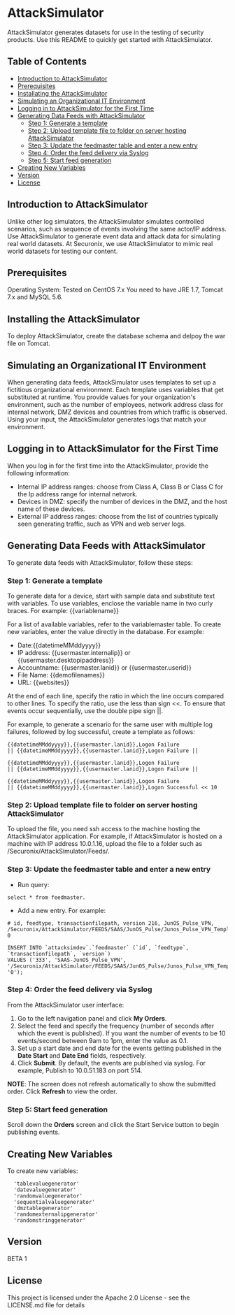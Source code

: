 # AttackSimulator
AttackSimulator generates datasets for use in the testing of security products. Use this README to quickly get started with AttackSimulator.

## Table of Contents
- [Introduction to AttackSimulator](#introduction-to-attacksimulator)
- [Prerequisites](#prerequisites)
- [Installating the AttackSimulator](#installing-the-attacksimulator)
- [Simulating an Organizational IT Environment](#simulating-an-organizational-it-environment)
- [Logging in to AttackSimulator for the First Time](#logging-in-to-attacksimulator-for-the-first-time)
- [Generating Data Feeds with AttackSimulator](#generating-data-feeds-with-attacksimulator)
  + [Step 1: Generate a template](#step-1-generate-a-template)
  + [Step 2: Upload template file to folder on server hosting AttackSimulator](#step-2-upload-template-file-to-folder-on-server-hosting-attacksimulator)
  + [Step 3: Update the feedmaster table and enter a new entry](#step-3-update-the-feedmaster-table-and-enter-a-new-entry)
  + [Step 4: Order the feed delivery via Syslog](#step-4-order-the-feed-delivery-via-syslog)
  + [Step 5: Start feed generation](#step-5-start-feed-generation)
- [Creating New Variables](#creating-new-variables)  
- [Version](#version)
- [License](#license)


## Introduction to AttackSimulator
Unlike other log simulators, the AttackSimulator simulates controlled scenarios, such as sequence of events involving the same actor/IP address. Use AttackSimulator to generate event data and attack data for simulating real world datasets. At Securonix, we use AttackSimulator to mimic real world datasets for testing our content.

## Prerequisites
Operating System: Tested on CentOS 7.x
You need to have JRE 1.7, Tomcat 7.x and MySQL 5.6. 

## Installing the AttackSimulator
To deploy AttackSimulator, create the database schema and delpoy the war file on Tomcat. 

## Simulating an Organizational IT Environment
When generating data feeds, AttackSimulator uses templates to set up a fictitious organizational environment. Each template uses 
variables that get substituted at runtime. You provide values for your organization's environment, such as the number of employees,
network address class for internal network, DMZ devices and countries from which traffic is observed. Using your input, the 
AttackSimulator generates logs that match your environment.

## Logging in to AttackSimulator for the First Time
When you log in for the first time into the AttackSimulator, provide the following information:
* Internal IP address ranges: choose from Class A, Class B or Class C for the Ip address range for internal network.
* Devices in DMZ: specify the number of devices in the DMZ, and the host name of these devices.
* External IP address ranges: choose from the list of countries typically seen generating traffic, such as VPN and web server logs.

## Generating Data Feeds with AttackSimulator
To generate data feeds with AttackSimulator, follow these steps:

### Step 1: Generate a template
To generate data for a device, start with sample data and substitute text with variables. To use variables, enclose the variable name in two curly braces. For example: {{variablename}}

For a list of available variables, refer to the variablemaster table. To create new variables, enter the value directly in the database. For example: 
* Date:{{datetimeMMddyyyy}}
* IP address: {{usermaster.internalip}} or {{usermaster.desktopipaddress}}
* Accountname: {{usermaster.lanid}} or {{usermaster.userid}}
* File Name: {{demofilenames}}
* URL: {{websites}}

At the end of each line, specify the ratio in which the line occurs compared to other lines. To specify the ratio, use the less than sign <<.
To ensure that events occur sequentially, use the double pipe sign ||.

For example, to generate a scenario for the same user with multiple log failures, followed by log successful, create a template as follows:
```
{{datetimeMMddyyyy}},{{usermaster.lanid}},Logon Failure 
|| {{datetimeMMddyyyy}},{{usermaster.lanid}},Logon Failure || 
```
```
{{datetimeMMddyyyy}},{{usermaster.lanid}},Logon Failure 
|| {{datetimeMMddyyyy}},{{usermaster.lanid}},Logon Failure || 
```
```
{{datetimeMMddyyyy}},{{usermaster.lanid}},Logon Failure 
|| {{datetimeMMddyyyy}},{{usermaster.lanid}},Logon Successful << 10
```
### Step 2: Upload template file to folder on server hosting AttackSimulator
To upload the file, you need ssh access to the machine hosting the AttackSimulator application.
For example, if AttackSimulator is hosted on a machine with IP address 10.0.1.16, upload the file to a folder such as /Securonix/AttackSimulator/Feeds/.

### Step 3: Update the feedmaster table and enter a new entry
* Run query: 
```
select * from feedmaster.
```
* Add a new entry. For example: 

```
# id, feedtype, transactionfilepath, version 216, JunOS_Pulse_VPN, /Securonix/AttackSimulator/FEEDS/SAAS/JunOS_Pulse/Junos_Pulse_VPN_Template.txt, 0
```
```
INSERT INTO `attacksimdev`.`feedmaster` (`id`, `feedtype`, `transactionfilepath`, `version`) 
VALUES ('333', 'SAAS-JunOS_Pulse_VPN', '/Securonix/AttackSimulator/FEEDS/SAAS/JunOS_Pulse/Junos_Pulse_VPN_Template.txt', '0');
```

### Step 4: Order the feed delivery via Syslog
From the AttackSimulator user interface: 
  1. Go to the left navigation panel and click **My Orders**. 
  2. Select the feed and specify the frequency (number of seconds after which the event is published). 
     If you want the number of events to be 10 events/second between 9am to 1pm, enter the value as 0.1.
  3. Set up a start date and end date for the events getting published in the **Date Start** and **Date End** fields, respectively.
  4. Click **Submit**.
By default, the events are published via syslog. For example, Publish to 10.0.51.183 on port 514.

**NOTE**: The screen does not refresh automatically to show the submitted order. Click **Refresh** to view the order.

### Step 5: Start feed generation
Scroll down the **Orders** screen and click the Start Service button to begin publishing events.

## Creating New Variables
To create new variables:
```
  'tablevaluegenerator'
  'datevaluegenerator'
  'randomvaluegenerator'
  'sequentialvaluegenerator'
  'dmztablegenerator'
  'randomexternalipgenerator'
  'randomstringgenerator'
```

## Version
BETA 1

## License
This project is licensed under the Apache 2.0 License - see the LICENSE.md file for details
